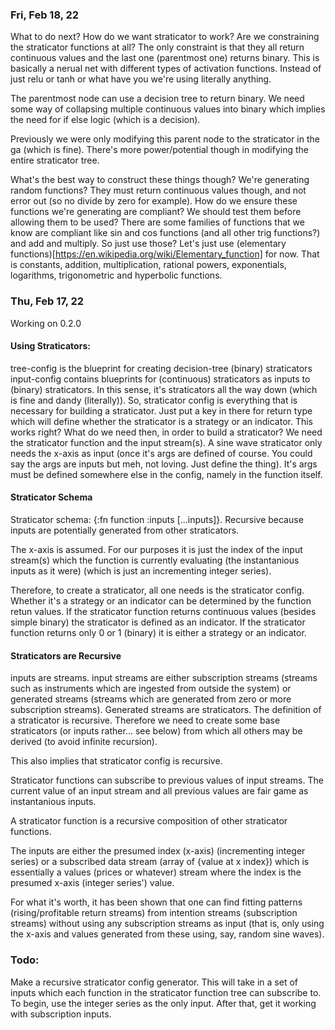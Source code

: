### Fri, Feb 18, 22

What to do next? How do we want straticator to work? Are we constraining the straticator functions at all? The only constraint is that they all return continuous values and the last one (parentmost one) returns binary. This is basically a nerual net with different types of activation functions. Instead of just relu or tanh or what have you we're using literally anything.

The parentmost node can use a decision tree to return binary. We need some way of collapsing multiple continuous values into binary which implies the need for if else logic (which is a decision).

Previously we were only modifying this parent node to the straticator in the ga (which is fine). There's more power/potential though in modifying the entire straticator tree.

What's the best way to construct these things though? We're generating random functions? They must return continuous values though, and not error out (so no divide by zero for example). How do we ensure these functions we're generating are compliant? We should test them before allowing them to be used? There are some families of functions that we know are compliant like sin and cos functions (and all other trig functions?) and add and multiply. So just use those? Let's just use (elementary functions)[https://en.wikipedia.org/wiki/Elementary_function] for now. That is constants, addition, multiplication, rational powers, exponentials, logarithms, trigonometric and hyperbolic functions.

### Thu, Feb 17, 22

Working on 0.2.0

#### Using Straticators:

tree-config is the blueprint for creating decision-tree (binary) straticators
input-config contains blueprints for (continuous) straticators as inputs to (binary) straticators. In this sense, it's straticators all the way down (which is fine and dandy (literally)).
So, straticator config is everything that is necessary for building a straticator. Just put a key in there for return type which will define whether the straticator is a strategy or an indicator. This works right?
What do we need then, in order to build a straticator? We need the straticator function and the input stream(s). A sine wave straticator only needs the x-axis as input (once it's args are defined of course. You could say the args are inputs but meh, not loving. Just define the thing). It's args must be defined somewhere else in the config, namely in the function itself.

#### Straticator Schema

Straticator schema: {:fn function :inputs [...inputs]}. Recursive because inputs are potentially generated from other straticators.

The x-axis is assumed. For our purposes it is just the index of the input stream(s) which the function is currently evaluating (the instantanious inputs as it were) (which is just an incrementing integer series).

Therefore, to create a straticator, all one needs is the straticator config. Whether it's a strategy or an indicator can be determined by the function retun values. If the straticator function returns continuous values (besides simple binary) the straticator is defined as an indicator. If the straticator function returns only 0 or 1 (binary) it is either a strategy or an indicator.

#### Straticators are Recursive

inputs are streams. input streams are either subscription streams (streams such as instruments which are ingested from outside the system) or generated streams (streams which are generated from zero or more subscription streams). Generated streams are straticators. The definition of a straticator is recursive. Therefore we need to create some base straticators (or inputs rather... see below) from which all others may be derived (to avoid infinite recursion).

This also implies that straticator config is recursive.

Straticator functions can subscribe to previous values of input streams. The current value of an input stream and all previous values are fair game as instantanious inputs.

A straticator function is a recursive composition of other straticator functions.

The inputs are either the presumed index (x-axis) (incrementing integer series) or a subscribed data stream (array of {value at x index}) which is essentially a values (prices or whatever) stream where the index is the presumed x-axis (integer series') value.

For what it's worth, it has been shown that one can find fitting patterns (rising/profitable return streams) from intention streams (subscription streams) without using any subscription streams as input (that is, only using the x-axis and values generated from these using, say, random sine waves).

### Todo:

Make a recursive straticator config generator. This will take in a set of inputs which each function in the straticator function tree can subscribe to. To begin, use the integer series as the only input. After that, get it working with subscription inputs.
